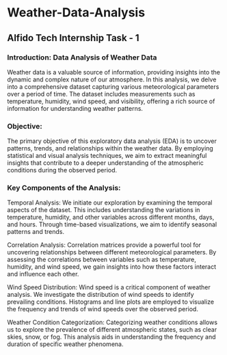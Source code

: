 # Weather-Data-Analysis
## Alfido Tech Internship Task - 1

### Introduction: Data Analysis of Weather Data
Weather data is a valuable source of information, providing insights into the dynamic and complex nature of our atmosphere. In this analysis, we delve into a comprehensive dataset capturing various meteorological parameters over a period of time. The dataset includes measurements such as temperature, humidity, wind speed, and visibility, offering a rich source of information for understanding weather patterns.

### Objective:
The primary objective of this exploratory data analysis (EDA) is to uncover patterns, trends, and relationships within the weather data. By employing statistical and visual analysis techniques, we aim to extract meaningful insights that contribute to a deeper understanding of the atmospheric conditions during the observed period.


### Key Components of the Analysis:
Temporal Analysis: We initiate our exploration by examining the temporal aspects of the dataset. This includes understanding the variations in temperature, humidity, and other variables across different months, days, and hours. Through time-based visualizations, we aim to identify seasonal patterns and trends.

Correlation Analysis: Correlation matrices provide a powerful tool for uncovering relationships between different meteorological parameters. By assessing the correlations between variables such as temperature, humidity, and wind speed, we gain insights into how these factors interact and influence each other.

Wind Speed Distribution: Wind speed is a critical component of weather analysis. We investigate the distribution of wind speeds to identify prevailing conditions. Histograms and line plots are employed to visualize the frequency and trends of wind speeds over the observed period.

Weather Condition Categorization: Categorizing weather conditions allows us to explore the prevalence of different atmospheric states, such as clear skies, snow, or fog. This analysis aids in understanding the frequency and duration of specific weather phenomena.
